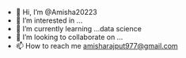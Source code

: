 - 👋 Hi, I’m @Amisha20223
- 👀 I’m interested in ...
- 🌱 I’m currently learning ...data science 
- 💞️ I’m looking to collaborate on ...
- 📫 How to reach me amisharajput977@gmail.com

<!---
Amisha20223/Amisha20223 is a ✨ special ✨ repository because its `README.md` (this file) appears on your GitHub profile.
You can click the Preview link to take a look at your changes.
--->
